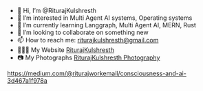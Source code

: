 - 👋 Hi, I’m @RiturajKulshresth
- 👀 I’m interested in Multi Agent AI systems, Operating systems 
- 🌱 I’m currently learning Langgraph, Multi Agent AI, MERN, Rust
- 💞️ I’m looking to collaborate on something new
- 📫 How to reach me: riturajkulshresth@gmail.com
- 👨🏻‍🦱 My Website [RiturajKulshresth](https://riturajkulshresth.vercel.app/)
- 📷 My Photographs [RiturajKulshresth Photography](https://riturajkulshresth-photography.vercel.app/)


https://medium.com/@riturajworkemail/consciousness-and-ai-3d467a1f978a
<!---
RiturajKulshresth/RiturajKulshresth is a ✨ special ✨ repository because its `README.md` (this file) appears on your GitHub profile.
You can click the Preview link to take a look at your changes.
--->

